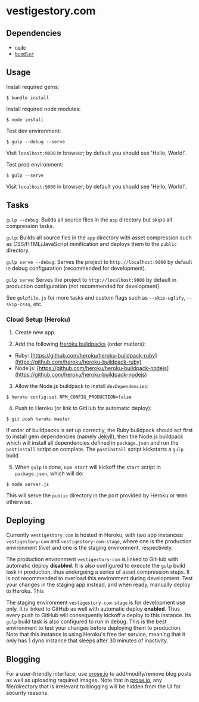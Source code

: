 # vestigestory.com

## Dependencies

- [```node```](https://nodejs.org) 
- [```bundler```](http://bundler.io)

## Usage

Install required gems:
```
$ bundle install
```

Install required node modules:
```
$ node install
```

Test dev environment:
```
$ gulp --debug --serve
```

Visit ```localhost:9000``` in browser; by default you should see 'Hello, World!'.

Test prod environment:
```
$ gulp --serve
```

Visit ```localhost:9000``` in browser; by default you should see 'Hello, World!'.

## Tasks

```gulp --debug```: Builds all source files in the ```app``` directory but skips all compression tasks.

```gulp```: Builds all source fies in the ```app``` directory with asset compression such as CSS/HTML/JavaScript minification and deploys them to the ```public``` directory.

```gulp serve --debug```: Serves the project to ```http://localhost:9000``` by default in debug configuration (recommended for development).

```gulp serve```: Serves the project to ```http://localhost:9000``` by default in production configuration (not recommended for development).

See ```gulpfile.js``` for more tasks and custom flags such as ```--skip-uglify```, ```--skip-csso```, etc.

### Cloud Setup (Heroku)

1. Create new app.

2. Add the following [Heroku buildpacks](https://devcenter.heroku.com/articles/buildpacks) (order matters):

  - Ruby: [https://github.com/heroku/heroku-buildpack-ruby](https://github.com/heroku/heroku-buildpack-ruby)
  - Node.js: [https://github.com/heroku/heroku-buildpack-nodejs](https://github.com/heroku/heroku-buildpack-nodejs)
  
3. Allow the Node.js buildpack to install ```devDependencies```:
  ```
  $ heroku config:set NPM_CONFIG_PRODUCTION=false
  ```
  
4. Push to Heroku (or link to GitHub for automatic deploy):
  ```
  $ git push heroku master
  ```
  If order of buildpacks is set up correctly, the Ruby buildpack should act first to install gem dependencies (namely [Jekyll](http://jekyllrb.com)), then the Node.js buildpack which will install all dependencies defined in ```package.json``` and run the ```postinstall``` script on complete. The ```postinstall``` script kickstarts a ```gulp``` build.
  
5. When ```gulp``` is done, ```npm start``` will kickoff the ```start``` script in ```package.json```, which will do:
  ```
  $ node server.js
  ```
  This will serve the ```public``` directory in the port provided by Heroku or ```9000``` otherwise.

## Deploying

Currently ```vestigestory.com``` is hosted in Heroku, with two app instances: ```vestigestory-com``` and ```vestigestory-com-stage```, where one is the production environment (live) and one is the staging environment, respectively. 

The production environment ```vestigestory-com``` is linked to GitHub with automatic deploy **disabled**. It is also configured to execute the ```gulp``` build task in production, thus undergoing a series of asset compression steps. It is not recommended to overload this environment during development. Test your changes in the staging app instead, and when ready, manually deploy to Heroku. This 

The staging environment ```vestigestory-com-stage``` is for development use only. It is linked to GitHub as well with automatic deploy **enabled**. Thus every push to GitHub will consequently kickoff a deploy to this instance. Its ```gulp``` build task is also configured to run in debug. This is the best environment to test your changes before deploying them to production. Note that this instance is using Heroku's free tier service, meaning that it only has 1 dyno instance that sleeps after 30 minutes of inactivity.

## Blogging

For a user-friendly interface, use [prose.io](http://prose.io) to add/modify/remove blog posts as well as uploading required images. Note that in [prose.io](http://prose.io), any file/directory that is irrelevant to blogging will be hidden from the UI for security reasons.
